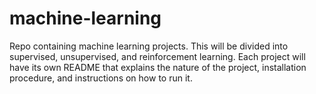 # machine-learning
Repo containing machine learning projects. This will be divided into supervised, unsupervised, and reinforcement learning. Each project will have its own README that explains the nature of the project, installation procedure, and instructions on how to run it.
